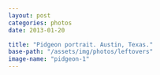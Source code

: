 ```yaml
---
layout: post
categories: photos
date: 2013-01-20

title: "Pidgeon portrait. Austin, Texas."
base-path: "/assets/img/photos/leftovers"
image-name: "pidgeon-1"
---
```


